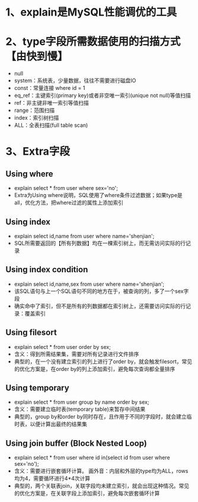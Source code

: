 # 1、explain是MySQL性能调优的工具

# 2、type字段所需数据使用的扫描方式【由快到慢】
- null
- system：系统表，少量数据，往往不需要进行磁盘IO
- const：常量连接 where id = 1
- eq_ref：主键索引(primary key)或者非空唯一索引(unique not null)等值扫描
- ref：非主键非唯一索引等值扫描
- range：范围扫描
- index：索引树扫描
- ALL：全表扫描(full table scan)

# 3、Extra字段
## Using where
- explain select * from user where sex='no';
- Extra为Using where说明，SQL使用了where条件过滤数据；如果type是all，优化方法，把where过滤的属性上添加索引 
## Using index
- explain select id,name from user where name='shenjian';
- SQL所需要返回的【所有列数据】均在一棵索引树上，而无需访问实际的行记录
## Using index condition
- explain select id,name,sex from user where name='shenjian';
- 该SQL语句与上一个SQL语句不同的地方在于，被查询的列，多了一个sex字段
- 确实命中了索引，但不是所有的列数据都在索引树上，还需要访问实际的行记录：覆盖索引
## Using filesort
- explain select * from user order by sex;
- 含义：得到所需结果集，需要对所有记录进行文件排序
- 典型的，在一个没有建立索引的列上进行了order by，就会触发filesort，常见的优化方案是，在order by的列上添加索引，避免每次查询都全量排序
## Using temporary
- explain select * from user group by name order by sex;
- 含义：需要建立临时表(temporary table)来暂存中间结果
- 典型的，group by和order by同时存在，且作用于不同的字段时，就会建立临时表，以便计算出最终的结果集
## Using join buffer (Block Nested Loop)
- explain select * from user where id in(select id from user where sex='no');
- 含义：需要进行嵌套循环计算。 画外音：内层和外层的type均为ALL，rows均为4，需要循环进行4*4次计算
- 典型的，两个关联表join，关联字段均未建立索引，就会出现这种情况。常见的优化方案是，在关联字段上添加索引，避免每次嵌套循环计算